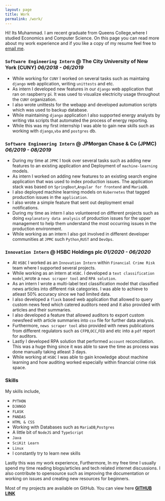 ```yaml
---
layout: page
title: Work
permalink: /work/
---
```

Hi! Its Muhammad. I am recent graduate from Queens College,where I studied Economics and Computer Science. On this page you can read more about my work experience and if you like a copy of my resume feel free to [email me](mailto:muhammadraza0047@gmail.com).

### `Software Engineering Intern` @ The City University of New York (CUNY) _**06/2018 - 06/2019**_
- While working for `CUNY` I worked on several tasks such as maintaing `django` web application, writing `unittests` and etc.
- As intern I developed new features in our `django` web application that ran on raspberry pi. It was used to visualize electricity usage throughout the `CUNY` organization.
- I also wrote unittests for the webapp and developed automation scripts which was used to backup database.
- While maintaining `django` application I also supported energy analysts by writing `VBA` scripts that automated the process of energy reporting.
- While this was my first internship I was able to gain new skills such as working with `django`,`vba` and `postgres` db.

### `Software Engineering Intern` @  JPMorgan Chase & Co (JPMC)  _**06/2019 - 08/2019**_
- During my time at `JPMC` I took over several tasks such as adding new features to an existing application and Deployment of `machine-learning` models.
- As intern I worked on adding new features to an existing search engine application that was used to index production issues. The application stack was based on `SpringBoot`,`Angular for frontend` and `MariaDB`.
- I also deployed machine learning models on `Kubernetes` that tagged production issues in the `application`.
- I also wrote a simple feature that sent out deployment email notifications.
- During my time as intern I also volunteered on different projects such as doing `explanatory data analysis` of production issues for the upper management to help them understand the most occurring issues in the production environment.
- While working as an intern I also got involved in different developer communities at `JPMC` such `Python`,`RUST` and `DevOps`.

### `Innovation Intern` @  HSBC Holdings plc  _**01/2020 - 06/2020**_
- At `HSBC` I worked as an `Innovation Intern` within `Financial Crime Risk` team where I supported several projects.
- While working as an intern at `HSBC`. I developed a `text classification model`,wrote a `news scraper tool` and `RPA solution`.
- As an intern I wrote a multi-label text classification model that classified news articles into different risk categories. I was able to achieve to atleast 50% accuracy since we had limited data.
- I also developed a `flask` based web application that allowed to query custom news feed which catered auditors need and it also provided with articles and their summaries.
- I also developed a feature that allowed auditors to export custom newsfeed with article summaries into `csv` file for further data analysis.
- Furthermore, `news scraper tool` also provided with news publications from different regulators such as `CFPB`,`OCC`,`FED` and etc into a `pdf` report for auditors.
- Lastly I developed RPA solution that performed `account` reconciliation. This was a huge thing since it was able to save the time as process was done manually taking atleast 3 days.
- While working at `HSBC` I was able to gain knowledge about machine learning and how auditing worked especially within financial crime risk space.



### Skills
My skills include,
* `PYTHON`
* `DJANGO`
* `FLASK`
* `PANDAS`
* `HTML & CSS`
* Working with Databases such as `MariaDB`,`Postgres`
* A little bit of `NodeJS` and `TypeScript`
* `Java`
* `SciKit Learn`
* `Linux`
* I constantly try to learn new skills

Lastly this was my work experience, Furthermore, In my free time I usually spend my time reading blogs/articles and tech related internet discussions. I also contribute to opensource such as improving the documentation or working on issues and creating new resources for beginners.

Most of my projects are available on GitHub. You can view here **[GITHUB LINK](https://github.com/mraza007)**
